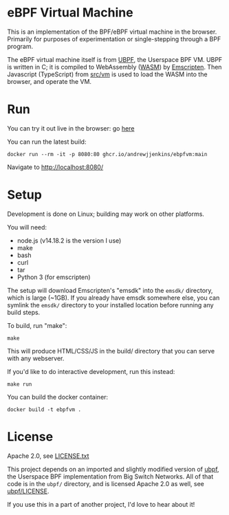 # eBPF Virtual Machine

This is an implementation of the BPF/eBPF virtual machine in the browser.  Primarily for purposes of experimentation or single-stepping through a BPF program.

The eBPF virtual machine itself is from [UBPF](https://github.com/iovisor/ubpf),
the Userspace BPF VM.  UBPF is written in C; it is compiled to WebAssembly
([WASM](https://webassembly.org/)) by [Emscripten](https://emscripten.org/).
Then Javascript (TypeScript) from [src/vm](./src/vm/) is used to load the WASM
into the browser, and operate the VM.

# Run
You can try it out live in the browser: go [here](https://andrewjjenkins.github.io/ebpfvm/)

You can run the latest build:

```
docker run --rm -it -p 8080:80 ghcr.io/andrewjjenkins/ebpfvm:main
```

Navigate to [http://localhost:8080/](http://localhost:8080/)

# Setup

Development is done on Linux; building may work on other platforms.

You will need:

- node.js (v14.18.2 is the version I use)
- make
- bash
- curl
- tar
- Python 3 (for emscripten)

The setup will download Emscripten's "emsdk" into the `emsdk/` directory, which
is large (~1GB).  If you already have emsdk somewhere else, you can symlink the
`emsdk/` directory to your installed location before running any build steps.

To build, run "make":

```
make
```

This will produce HTML/CSS/JS in the build/ directory that you can serve with any webserver.

If you'd like to do interactive development, run this instead:

```
make run
```

You can build the docker container:

```
docker build -t ebpfvm .
```

# License

Apache 2.0, see [LICENSE.txt](./LICENSE.txt)

This project depends on an imported and slightly modified version of
[ubpf](https://github.com/iovisor/ubpf), the Userspace BPF implementation
from Big Switch Networks.  All of that code is in the `ubpf/`
directory, and is licensed Apache 2.0 as well, see [ubpf/LICENSE](./ubpf/LICENSE.txt).

If you use this in a part of another project, I'd love to hear about it!
